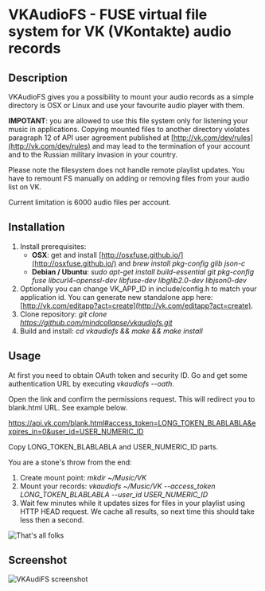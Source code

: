 # VKAudioFS - FUSE virtual file system for VK (VKontakte) audio records

## Description

VKAudioFS gives you a possibility to mount your audio records as a simple directory is OSX or Linux and use your favourite audio player with them. 

**IMPOTANT**: you are allowed to use this file system only for listening your music in applications. Copying mounted files to another directory violates paragraph 12 of API user agreement published at [http://vk.com/dev/rules](http://vk.com/dev/rules) and may lead to the termination of your account and to the Russian military invasion in your country. 

Please note the filesystem does not handle remote playlist updates. You have to remount FS manually on adding or removing files from your audio list on VK.

Current limitation is 6000 audio files per account.

## Installation

1. Install prerequisites:
    - **OSX**: get and install [http://osxfuse.github.io/](http://osxfuse.github.io/) and *brew install pkg-config glib json-c*
    - **Debian / Ubuntu**: *sudo apt-get install build-essential git pkg-config fuse libcurl4-openssl-dev libfuse-dev libglib2.0-dev libjson0-dev*
2. Optionally you can change VK_APP_ID in include/config.h to match your application id. You can generate new standalone app here: [http://vk.com/editapp?act=create](http://vk.com/editapp?act=create).
3. Clone repository: *git clone https://github.com/mindcollapse/vkaudiofs.git*
4. Build and install: *cd vkaudiofs && make && make install*

## Usage

At first you need to obtain OAuth token and security ID. Go and get some authentication URL by executing *vkaudiofs --oath*.

Open the link and confirm the permissions request. This will redirect you to blank.html URL. See example below.

https://api.vk.com/blank.html#access_token=LONG_TOKEN_BLABLABLA&expires_in=0&user_id=USER_NUMERIC_ID

Copy LONG_TOKEN_BLABLABLA and USER_NUMERIC_ID parts. 

You are a stone's throw from the end:

1. Create mount point: *mkdir ~/Music/VK*
2. Mount your records: *vkaudiofs ~/Music/VK --access_token LONG_TOKEN_BLABLABLA --user_id USER_NUMERIC_ID*
3. Wait few minutes while it updates sizes for files in your playlist using HTTP HEAD request. We cache all results, so next time this should take less then a second.

![That's all folks](http://i.imgur.com/gXlLvZD.jpg)

## Screenshot

![VKAudiFS screenshot](http://i.imgur.com/xRR8FJO.png)

